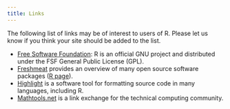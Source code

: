 ```yaml
---
title: Links
---
```


The following list of links may be of interest to users of R. Please let us know if you think your site should be added to the list.

-   [Free Software Foundation](http://www.fsf.org): R is an official GNU project and distributed under the FSF General Public License (GPL).
-   [Freshmeat](http://freshmeat.net) provides an overview of many open source software packages ([R page](http://freshmeat.net/projects/r/)).
-   [Highlight](http://www.andre-simon.de) is a software tool for formatting source code in many languages, including R.
-   [Mathtools.net](http://www.mathtools.net) is a link exchange for the technical computing community.

